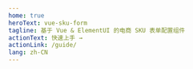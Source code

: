 ```yaml
---
home: true
heroText: vue-sku-form
tagline: 基于 Vue & ElementUI 的电商 SKU 表单配置组件
actionText: 快速上手 →
actionLink: /guide/
lang: zh-CN
---
```


&nbsp;